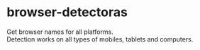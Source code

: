 # browser-detectoras
Get browser names for all platforms.
<br />
Detection works on all types of mobiles, tablets and computers.
